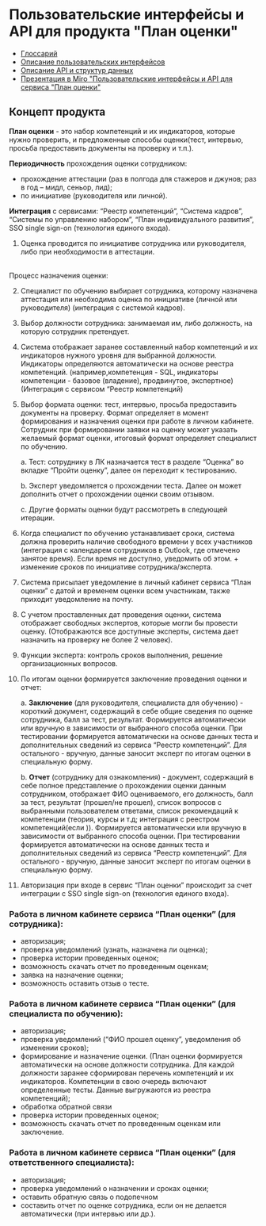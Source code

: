# Пользовательские интерфейсы и API для продукта "План оценки"

- [Глоссарий](./0-glossary.md)
- [Описание пользовательских интерфейсов](./1-ui.md)
- [Описание API и структур данных](./2-rest-api.md)
- [Презентация в Miro "Пользовательские интерфейсы и API для сервиса "План оценки"](https://miro.com/app/board/uXjVLOImg1M=/?share_link_id=549004484968)

## Концепт продукта
**План оценки** - это набор компетенций и их индикаторов, которые нужно проверить, и предложенные способы оценки(тест, интервью, просьба предоставить документы на проверку и т.п.).  

**Периодичность** прохождения оценки сотрудником:
 - прохождение аттестации (раз в полгода для стажеров и джунов; раз в год – мидл, сеньор, лид);
 - по инициативе (руководителя или личной). 
 
**Интеграция** с сервисами: “Реестр компетенций”, “Система кадров”, “Системы по управлению набором”, “План индивидуального развития”, SSO single sign-on (технология единого входа).

1. Оценка проводится по инициативе сотрудника или руководителя, либо при необходимости в аттестации. 
<br>
Процесс назначения оценки:

2. Специалист по обучению выбирает сотрудника, которому назначена аттестация или необходима оценка по инициативе (личной или руководителя) (интеграция с системой кадров).
3. Выбор должности сотрудника: занимаемая им, либо должность, на которую сотрудник претендует.
4. Система отображает заранее составленный набор компетенций и их индикаторов нужного уровня для выбранной должности. Индикаторы определяются автоматически на основе реестра компетенций. (например,компетенция - SQL, индикаторы компетенции - базовое (владение), продвинутое, экспертное) (Интеграция с сервисом “Реестр компетенций)
5. Выбор формата оценки: тест, интервью, просьба предоставить документы на проверку. Формат определяет в момент формирования и назначения оценки при работе в личном кабинете. Сотрудник при формировании заявки на оценку может указать желаемый формат оценки, итоговый формат определяет специалист по обучению.

    a. Тест: сотруднику в ЛК назначается тест в разделе “Оценка” во вкладке “Пройти оценку”, далее он переходит к тестированию.

    b. Эксперт уведомляется о прохождении теста. Далее он может дополнить отчет о прохождении оценки своим отзывом.
    
    c. Другие форматы оценки будут рассмотреть в следующей итерации.

6. Когда специалист по обучению устанавливает сроки, система должна проверить наличие свободного времени у всех участников (интеграция с календарем сотрудников в Outlook, где отмечено занятое время). Если время не доступно, уведомить об этом. + изменение сроков по инициативе сотрудника/эксперта.
7. Система присылает уведомление в личный кабинет сервиса “План оценки” с датой и временем оценки всем участникам, также приходит уведомление на почту.
8. С учетом проставленных дат проведения оценки, система отображает свободных экспертов, которые могли бы провести оценку. (Отображаются все доступные эксперты, система дает назначить на проверку не более 2 человек).
9. Функции эксперта: контроль сроков выполнения, решение организационных вопросов.
10. По итогам оценки формируется заключение проведения оценки и отчет:

    a. **Заключение** (для руководителя, специалиста для обучению) - короткий документ, содержащий в себе общие сведения по оценке сотрудника, балл за тест, результат. Формируется автоматически или вручную в зависимости от выбранного способа оценки. При тестировании формируется автоматически на основе данных теста и дополнительных сведений из сервиса “Реестр компетенций”. Для остального - вручную, данные заносит эксперт по итогам оценки в специальную форму.
    
    b. **Отчет** (сотруднику для ознакомления) - документ, содержащий в себе полное представление о прохождении оценки данным сотрудником, отображает ФИО оцениваемого, его должность, балл за тест, результат (прошел/не прошел), список вопросов с выбранными пользователем ответами, список рекомендаций к компетенции (теория, курсы и т.д; интеграция с реестром компетенций(если )). Формируется автоматически или вручную в зависимости от выбранного способа оценки. При тестировании формируется автоматически на основе данных теста и дополнительных сведений из сервиса “Реестр компетенций”. Для остального - вручную, данные заносит эксперт по итогам оценки в специальную форму. 
    
11. Авторизация при входе в сервис “План оценки” происходит за счет интеграции с SSO single sign-on (технология единого входа). 

### **Работа в личном кабинете сервиса “План оценки” (для сотрудника):**
- авторизация;
- проверка уведомлений (узнать, назначена ли оценка);
- проверка истории проведенных оценок;
- возможность скачать отчет по проведенным оценкам;
- заявка на назначение оценки;
- возможность оставить отзыв о тесте.
### **Работа в личном кабинете сервиса “План оценки” (для специалиста по обучению):**
- авторизация;
- проверка уведомлений (“ФИО прошел оценку”, уведомления об изменении сроков);
- формирование и назначение оценки. (План оценки формируется автоматически на основе должности сотрудника. Для каждой должности заранее сформирован перечень компетенций и их индикаторов. Компетенции в свою очередь включают определенные тесты. Данные выгружаются из реестра компетенций);
- обработка обратной связи
- проверка истории проведенных оценок;
- возможность скачать отчет по проведенным оценкам или заключение.
### **Работа в личном кабинете сервиса “План оценки” (для ответственного специалиста):**
- авторизация;
- проверка уведомлений о назначении и сроках оценки;
- оставить обратную связь о подопечном
- составить отчет по оценке сотрудника, если он не делается автоматически (при интервью или др.).

